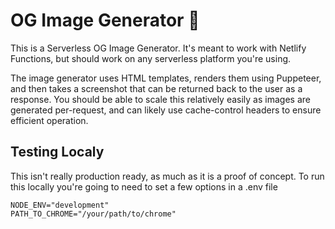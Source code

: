 # OG Image Generator 📸

This is a Serverless OG Image Generator. It's meant to work with Netlify Functions, but should work on any serverless platform you're using.

The image generator uses HTML templates, renders them using Puppeteer, and then takes a screenshot that can be returned back to the user as a response. You should be able to scale this relatively easily as images are generated per-request, and can likely use cache-control headers to ensure efficient operation.

## Testing Localy
This isn't really production ready, as much as it is a proof of concept. 
To run this locally you're going to need to set a few options in a .env file

```
NODE_ENV="development"
PATH_TO_CHROME="/your/path/to/chrome"
```